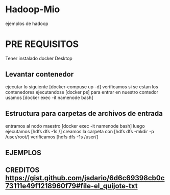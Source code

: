 # Hadoop-Mio
ejemplos de hadoop 
# PRE REQUISITOS
Tener instalado docker Desktop 
## Levantar contenedor
ejecutar lo siguiente [docker-compuse up -d]
verificamos si se estan los contenedores ejecutandose [docker ps]
para entrar en nuestro contedor usamos [docker exec -it namenode bash]
## Estructura para carpetas de archivos de entrada 
entramos al nodo maestro  [docker exec -it namenode bash]
luego ejecutamos [hdfs dfs -1s /]
creamos la carpeta con [hdfs dfs -mkdir -p /user/root/]
verificamos [hdfs dfs -1s /user/]
## EJEMPLOS
## CREDITOS https://gist.github.com/jsdario/6d6c69398cb0c73111e49f1218960f79#file-el_quijote-txt 
